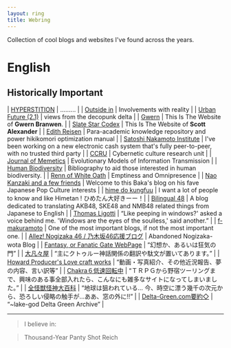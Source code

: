 ```yaml
---
layout: ring
title: Webring
---
```


Collection of cool blogs and websites I've found across the years.

# English

## Historically Important

| [HYPERSTITION](http://hyperstition.abstractdynamics.org/) | ......... |
| [Outside in](https://web.archive.org/web/20180213122613/http://www.xenosystems.net/) | Involvements with reality |
| [Urban Future (2.1)](https://web.archive.org/web/20180126083013/http://www.ufblog.net/) | views from the decopunk delta |
| [Gwern](https://gwern.net/) | This Is The Website of **Gwern Branwen**. |
| [Slate Star Codex](https://slatestarcodex.com/) | This Is The Website of **Scott Alexander** |
| [Edith Reisen](http://reisen.netlify.app/) | Para-academic knowledge repository and power hikikomori optimization manual |
| [Satoshi Nakamoto Institute](https://nakamotoinstitute.org/) | I've been working on a new electronic cash system that's fully peer-to-peer, with no trusted third party |
| [CCRU](http://www.ccru.net/) | Cybernetic culture research unit |
| [Journal of Memetics](https://web.archive.org/web/20180118114441/http://cfpm.org/jom-emit/all.html) | Evolutionary Models of Information Transmission |
| [Human Biodiversity](https://www.humanbiologicaldiversity.com/) | Bibliography to aid those interested in human biodiversity. |
| [Renn of White Oath](https://whiteoath.net/) | Emptiness and Omnipresence |
| [Nao Kanzaki and a few friends](https://aitoda.blogspot.com/) | Welcome to this Baka's blog on his fave Japanese Pop Culture interests |
| [hime do kungfuu](http://kungfuuhime.blogspot.com/) | I want a lot of people to know and like Himetan ! ひめたん大好きーー！|
| [Bilingual 48](http://bilingual48.blogspot.com/) | A blog dedicated to translating AKB48, SKE48 and NMB48 related things from Japanese to English |
| [Thomas Ligotti](http://ligotti.net/?s=db75f909e907d113072ad860dbc55fef&styleid=75) | “Like peeping in windows?' asked a voice behind me. 'Windows are the eyes of the soulless,' said another.” |
| [f-makuramoto](http://f-makuramoto.com/46-nogi/noginen.html#a2) | One of the most important blogs, if not the most important one. |
| [Allez! Nogizaka 46 / 乃木坂46応援ブログ](http://nogizaka64.blogspot.com/) | Abandoned Nogizaka-wota Blog |
| [ Fantasy, or Fanatic Gate WebPage](https://fgate.cyber-ninja.jp/) | “幻想か、あるいは狂気の門” |
| [大凡々屋](https://www7a.biglobe.ne.jp/~byakhee/) | “主にクトゥルー神話関係の翻訳や駄文が置いてあります。” |
| [Howard Producer's Love craft works](https://howardp.blog.shinobi.jp/) | “動画・写真紹介、その他近況報告、夢の内容、言い訳等” |
| [Chakra６低速回転中](http://www10.plala.or.jp/mituha/) | “ＴＲＰＧから野宿ツーリングまで、興味のある事全部入れたら、こんなにも雑多なサイトになってしまいました。” |
| [全怪獣怪神大百科](https://www5d.biglobe.ne.jp/%7Elake-god/encyclop.html#top) | “地球は狙われている… 今、時空に漂う幾千の次元から、恐ろしい侵略の触手が…ああ、窓の外に!!” |
| [Delta-Green.com要約◇](https://www5d.biglobe.ne.jp/%7Elake-god/index.html#dg) | “~lake-god Delta Green Archive” |

---

>I believe in:

>Thousand-Year Panty Shot Reich
